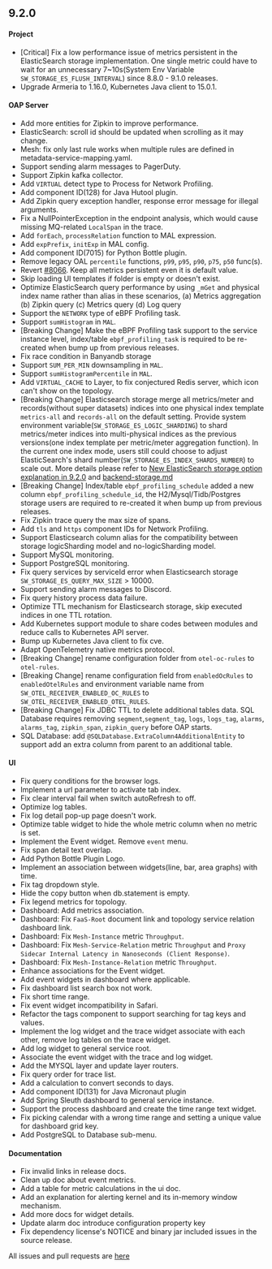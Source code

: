 ## 9.2.0

#### Project

* [Critical] Fix a low performance issue of metrics persistent in the ElasticSearch storage implementation. One single
  metric could have to wait for an unnecessary 7~10s(System Env Variable `SW_STORAGE_ES_FLUSH_INTERVAL`) since 8.8.0 -
  9.1.0 releases.
* Upgrade Armeria to 1.16.0, Kubernetes Java client to 15.0.1.

#### OAP Server

* Add more entities for Zipkin to improve performance.
* ElasticSearch: scroll id should be updated when scrolling as it may change.
* Mesh: fix only last rule works when multiple rules are defined in metadata-service-mapping.yaml.
* Support sending alarm messages to PagerDuty.
* Support Zipkin kafka collector.
* Add `VIRTUAL` detect type to Process for Network Profiling.
* Add component ID(128) for Java Hutool plugin.
* Add Zipkin query exception handler, response error message for illegal arguments.
* Fix a NullPointerException in the endpoint analysis, which would cause missing MQ-related `LocalSpan` in the trace.
* Add `forEach`, `processRelation` function to MAL expression.
* Add `expPrefix`, `initExp` in MAL config.
* Add component ID(7015) for Python Bottle plugin.
* Remove legacy OAL `percentile` functions, `p99`, `p95`, `p90`, `p75`, `p50` func(s).
* Revert [#8066](https://github.com/apache/skywalking/pull/8066). Keep all metrics persistent even it is default value.
* Skip loading UI templates if folder is empty or doesn't exist.
* Optimize ElasticSearch query performance by using `_mGet` and physical index name rather than alias in these
  scenarios,  (a) Metrics aggregation (b) Zipkin query (c) Metrics query (d) Log query
* Support the `NETWORK` type of eBPF Profiling task.
* Support `sumHistogram` in `MAL`.
* [Breaking Change] Make the eBPF Profiling task support to the service instance level,
  index/table `ebpf_profiling_task` is required to be re-created when bump up from previous releases.
* Fix race condition in Banyandb storage
* Support `SUM_PER_MIN` downsampling in `MAL`.
* Support `sumHistogramPercentile` in `MAL`.
* Add `VIRTUAL_CACHE` to Layer, to fix conjectured Redis server, which icon can't show on the topology.
* [Breaking Change] Elasticsearch storage merge all metrics/meter and records(without super datasets) indices into one
  physical index template `metrics-all` and `records-all` on the default setting.
  Provide system environment variable(`SW_STORAGE_ES_LOGIC_SHARDING`) to shard metrics/meter indices into
  multi-physical indices as the previous versions(one index template per metric/meter aggregation function).
  In the current one index mode, users still could choose to adjust ElasticSearch's shard
  number(`SW_STORAGE_ES_INDEX_SHARDS_NUMBER`) to scale out.
  More details please refer to [New ElasticSearch storage option explanation in 9.2.0](../FAQ/New-ElasticSearch-storage-option-explanation-in-9.2.0.md)
  and [backend-storage.md](../setup/backend/backend-storage.md)
* [Breaking Change] Index/table `ebpf_profiling_schedule` added a new column `ebpf_profiling_schedule_id`,
  the H2/Mysql/Tidb/Postgres storage users are required to re-created it when bump up from previous releases.
* Fix Zipkin trace query the max size of spans.
* Add `tls` and `https` component IDs for Network Profiling.
* Support Elasticsearch column alias for the compatibility between storage logicSharding model and no-logicSharding model.
* Support MySQL monitoring.
* Support PostgreSQL monitoring.
* Fix query services by serviceId error when Elasticsearch storage `SW_STORAGE_ES_QUERY_MAX_SIZE` > 10000.
* Support sending alarm messages to Discord.
* Fix query history process data failure.
* Optimize TTL mechanism for Elasticsearch storage, skip executed indices in one TTL rotation.
* Add Kubernetes support module to share codes between modules and reduce calls to Kubernetes API server.
* Bump up Kubernetes Java client to fix cve.
* Adapt OpenTelemetry native metrics protocol.
* [Breaking Change] rename configuration folder from `otel-oc-rules` to `otel-rules`.
* [Breaking Change] rename configuration field from `enabledOcRules` to `enabledOtelRules` and
  environment variable name from `SW_OTEL_RECEIVER_ENABLED_OC_RULES` to `SW_OTEL_RECEIVER_ENABLED_OTEL_RULES`.
* [Breaking Change] Fix JDBC TTL to delete additional tables data. 
  SQL Database requires removing `segment`,`segment_tag`, `logs`, `logs_tag`, `alarms`, `alarms_tag`, `zipkin_span`, `zipkin_query` before OAP starts.
* SQL Database: add `@SQLDatabase.ExtraColumn4AdditionalEntity` to support add an extra column from parent to an additional table.

#### UI

* Fix query conditions for the browser logs.
* Implement a url parameter to activate tab index.
* Fix clear interval fail when switch autoRefresh to off.
* Optimize log tables.
* Fix log detail pop-up page doesn't work.
* Optimize table widget to hide the whole metric column when no metric is set.
* Implement the Event widget. Remove `event` menu.
* Fix span detail text overlap.
* Add Python Bottle Plugin Logo.
* Implement an association between widgets(line, bar, area graphs) with time.
* Fix tag dropdown style.
* Hide the copy button when db.statement is empty.
* Fix legend metrics for topology.
* Dashboard: Add metrics association.
* Dashboard: Fix `FaaS-Root` document link and topology service relation dashboard link.
* Dashboard: Fix `Mesh-Instance` metric `Throughput`.
* Dashboard: Fix `Mesh-Service-Relation` metric `Throughput`
  and `Proxy Sidecar Internal Latency in Nanoseconds (Client Response)`.
* Dashboard: Fix `Mesh-Instance-Relation` metric `Throughput`.
* Enhance associations for the Event widget.
* Add event widgets in dashboard where applicable.
* Fix dashboard list search box not work.
* Fix short time range.
* Fix event widget incompatibility in Safari.
* Refactor the tags component to support searching for tag keys and values.
* Implement the log widget and the trace widget associate with each other, remove log tables on the trace widget.
* Add log widget to general service root.
* Associate the event widget with the trace and log widget.
* Add the MYSQL layer and update layer routers.
* Fix query order for trace list.
* Add a calculation to convert seconds to days.
* Add component ID(131) for Java Micronaut plugin
* Add Spring Sleuth dashboard to general service instance.
* Support the process dashboard and create the time range text widget.
* Fix picking calendar with a wrong time range and setting a unique value for dashboard grid key.
* Add PostgreSQL to Database sub-menu.

#### Documentation

* Fix invalid links in release docs.
* Clean up doc about event metrics.
* Add a table for metric calculations in the ui doc.
* Add an explanation for alerting kernel and its in-memory window mechanism.
* Add more docs for widget details.
* Update alarm doc introduce configuration property key
* Fix dependency license's NOTICE and binary jar included issues in the source release.

All issues and pull requests are [here](https://github.com/apache/skywalking/milestone/136?closed=1)
